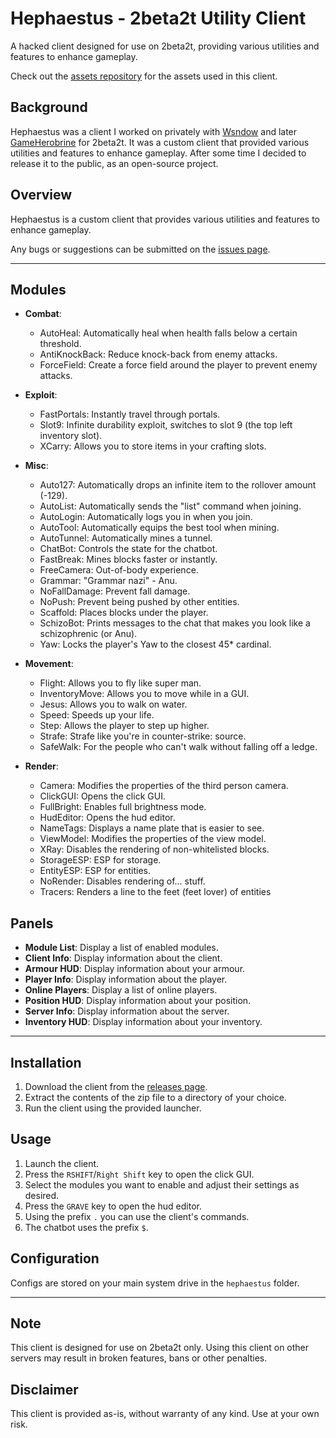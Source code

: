 # Hephaestus - 2beta2t Utility Client

A hacked client designed for use on 2beta2t, providing various utilities and features to enhance gameplay.

Check out the [assets repository](https://github.com/qe7/Hephaestus-Assets) for the assets used in this client.

## Background

Hephaestus was a client I worked on privately with [Wsndow](https://github.com/wsndow0) and later [GameHerobrine](https://github.com/GameHerobrine) for 2beta2t. 
It was a custom client that provided various utilities and features to enhance gameplay.
After some time I decided to release it to the public, as an open-source project.

## Overview

Hephaestus is a custom client that provides various utilities and features to enhance gameplay.

Any bugs or suggestions can be submitted on the [issues page](https://github.com/qe7/Hephaestus/issues).

----

## Modules

* **Combat**:
    + AutoHeal: Automatically heal when health falls below a certain threshold.
    + AntiKnockBack: Reduce knock-back from enemy attacks.
    + ForceField: Create a force field around the player to prevent enemy attacks.


* **Exploit**:
    + FastPortals: Instantly travel through portals.
    + Slot9: Infinite durability exploit, switches to slot 9 (the top left inventory slot).
    + XCarry: Allows you to store items in your crafting slots.


* **Misc**:
    + Auto127: Automatically drops an infinite item to the rollover amount (-129).
    + AutoList: Automatically sends the "list" command when joining.
    + AutoLogin: Automatically logs you in when you join.
    + AutoTool: Automatically equips the best tool when mining.
    + AutoTunnel: Automatically mines a tunnel.
    + ChatBot: Controls the state for the chatbot.
    + FastBreak: Mines blocks faster or instantly.
    + FreeCamera: Out-of-body experience.
    + Grammar: "Grammar nazi" - Anu.
    + NoFallDamage: Prevent fall damage.
    + NoPush: Prevent being pushed by other entities.
    + Scaffold: Places blocks under the player.
    + SchizoBot: Prints messages to the chat that makes you look like a schizophrenic (or Anu).
    + Yaw: Locks the player's Yaw to the closest 45* cardinal.


* **Movement**:
    + Flight: Allows you to fly like super man.
    + InventoryMove: Allows you to move while in a GUI.
    + Jesus: Allows you to walk on water.
    + Speed: Speeds up your life.
    + Step: Allows the player to step up higher.
    + Strafe: Strafe like you're in counter-strike: source.
    + SafeWalk: For the people who can't walk without falling off a ledge.


* **Render**:
    + Camera: Modifies the properties of the third person camera.
    + ClickGUI: Opens the click GUI.
    + FullBright: Enables full brightness mode.
    + HudEditor: Opens the hud editor.
    + NameTags: Displays a name plate that is easier to see.
    + ViewModel: Modifies the properties of the view model.
    + XRay: Disables the rendering of non-whitelisted blocks.
    + StorageESP: ESP for storage.
    + EntityESP: ESP for entities.
    + NoRender: Disables rendering of... stuff.
    + Tracers: Renders a line to the feet (feet lover) of entities

## Panels

* **Module List**: Display a list of enabled modules.
* **Client Info**: Display information about the client.
* **Armour HUD**: Display information about your armour.
* **Player Info**: Display information about the player.
* **Online Players**: Display a list of online players.
* **Position HUD**: Display information about your position.
* **Server Info**: Display information about the server.
* **Inventory HUD**: Display information about your inventory.

---

## Installation

1. Download the client from the [releases page](https://github.com/qe7/Hephaestus/releases).
2. Extract the contents of the zip file to a directory of your choice.
3. Run the client using the provided launcher.

## Usage

1. Launch the client.
2. Press the `RSHIFT`/`Right Shift` key to open the click GUI.
3. Select the modules you want to enable and adjust their settings as desired.
4. Press the `GRAVE` key to open the hud editor.
5. Using the prefix `.` you can use the client's commands.
6. The chatbot uses the prefix `$`.

## Configuration

Configs are stored on your main system drive in the `hephaestus` folder.

---

## Note

This client is designed for use on 2beta2t only. Using this client on other servers may result in broken features, bans or other penalties.

## Disclaimer

This client is provided as-is, without warranty of any kind. Use at your own risk.
